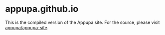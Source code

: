 appupa.github.io
================

This is the compiled version of the Appupa site. For the source, please visit [appupa/appupa-site][appupa-site].

[appupa-site]: https://github.com/appupa/appupa-site
